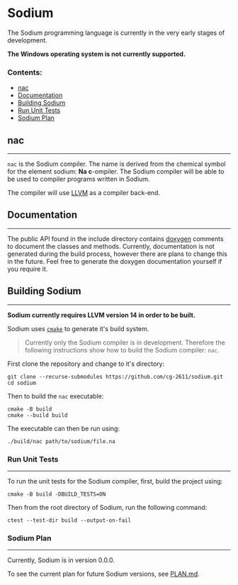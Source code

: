 # Sodium
The Sodium programming language is currently in the very early stages of development.

**The Windows operating system is not currently supported.**

### Contents:
- [nac](#nac)
- [Documentation](#documentation)
- [Building Sodium](#building-sodium)
- [Run Unit Tests](#run-unit-tests)
- [Sodium Plan](#sodium-plan)

## nac
---
`nac` is the Sodium compiler. The name is derived from the chemical symbol for the element sodium: **Na c**-ompiler. The Sodium compiler will be able to be used to compiler programs written in Sodium.

The compiler will use [LLVM](https://github.com/llvm/llvm-project) as a compiler back-end.

## Documentation
---
The public API found in the include directory contains [doxygen](https://doxygen.nl/) comments to document the classes and methods.
Currently, documentation is not generated during the build process, however there are plans to change this in the future.
Feel free to generate the doxygen documentation yourself if you require it.

## Building Sodium
---
**Sodium currently requires LLVM version 14 in order to be built.**

Sodium uses [`cmake`](https://cmake.org/) to generate it's build system.

> Currently only the Sodium compiler is in development. Therefore the following instructions show how to build the Sodium compiler: `nac`.

First clone the repository and change to it's directory:
```
git clone --recurse-submodules https://github.com/cg-2611/sodium.git
cd sodium
```
Then to build the `nac` executable:
```
cmake -B build
cmake --build build
```
The executable can then be run using:
```
./build/nac path/to/sodium/file.na
```

### Run Unit Tests
---
To run the unit tests for the Sodium compiler, first, build the project using:
```
cmake -B build -DBUILD_TESTS=ON
```
Then from the root directory of Sodium, run the following command:
```
ctest --test-dir build --output-on-fail
```

### Sodium Plan
---
Currently, Sodium is in version 0.0.0.

To see the current plan for future Sodium versions, see [PLAN.md](./PLAN.md).

